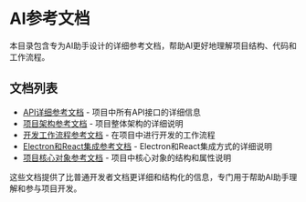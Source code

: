 # AI参考文档

本目录包含专为AI助手设计的详细参考文档，帮助AI更好地理解项目结构、代码和工作流程。

## 文档列表

- [API详细参考文档](./api_reference.md) - 项目中所有API接口的详细信息
- [项目架构参考文档](./architecture_reference.md) - 项目整体架构的详细说明
- [开发工作流程参考文档](./development_workflow.md) - 在项目中进行开发的工作流程
- [Electron和React集成参考文档](./electron_react_integration.md) - Electron和React集成方式的详细说明
- [项目核心对象参考文档](./project_objects.md) - 项目中核心对象的结构和属性说明

这些文档提供了比普通开发者文档更详细和结构化的信息，专门用于帮助AI助手理解和参与项目开发。